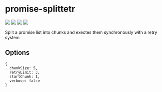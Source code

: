 # promise-splittetr

<div>
	<a href="https://www.npmjs.com/package/promise-splittetr"><img src='http://img.shields.io/npm/v/promise-splittetr.svg?style=flat'></a>
	<a href="https://www.npmjs.com/package/promise-splittetr"><img src='https://img.shields.io/npm/dm/promise-splittetr.svg?style=flat-square'></a>
	<a href="https://david-dm.org/giowe/promise-splittetr"><img src='https://david-dm.org/giowe/promise-splittetr/status.svg'></a>
	<a href="https://www.youtube.com/watch?v=Sagg08DrO5U"><img src='http://img.shields.io/badge/gandalf-approved-61C6FF.svg'></a>
</div>

Split a promise list into chunks and exectes them synchronously with a retry system

## Options
```
{
  chunkSize: 5,
  retryLimit: 3,
  startChunk: 1,
  verbose: false
}
```
